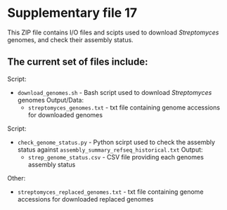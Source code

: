 # Supplementary file 17
This ZIP file contains I/O files and scipts used to download *Streptomyces* genomes, and check their assembly status. 

## The current set of files include:

Script:
- `download_genomes.sh` - Bash script used to download *Streptomyces* genomes
    Output/Data:
    - `streptomyces_genomes.txt` - txt file containing genome accessions for downloaded genomes

Script:
- `check_genome_status.py` - Python scirpt used to check the assembly status against `assembly_summary_refseq_historical.txt`
    Output:
    - `strep_genome_status.csv` - CSV file providing each genomes assembly status

Other:
- `streptomyces_replaced_genomes.txt` - txt file containing genome accessions for downloaded replaced genomes

